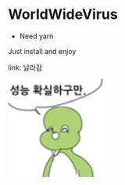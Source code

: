 # WorldWideVirus
* Need yarn


Just install and enjoy


link: 날라감

<img src="https://github.com/AcidWater/AcidWater/blob/master/icon_27.png" width="200px" link="https://github.com/AcidWater">
